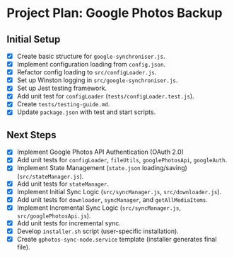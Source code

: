 # Project Plan: Google Photos Backup

## Initial Setup

- [x] Create basic structure for `google-synchroniser.js`.
- [x] Implement configuration loading from `config.json`.
- [x] Refactor config loading to `src/configLoader.js`.
- [x] Set up Winston logging in `src/google-synchroniser.js`.
- [x] Set up Jest testing framework.
- [x] Add unit test for `configLoader` (`tests/configLoader.test.js`).
- [x] Create `tests/testing-guide.md`.
- [x] Update `package.json` with test and start scripts.

## Next Steps

- [x] Implement Google Photos API Authentication (OAuth 2.0)
- [x] Add unit tests for `configLoader`, `fileUtils`, `googlePhotosApi`, `googleAuth`.
- [x] Implement State Management (`state.json` loading/saving) (`src/stateManager.js`).
- [x] Add unit tests for `stateManager`.
- [x] Implement Initial Sync Logic (`src/syncManager.js`, `src/downloader.js`).
- [x] Add unit tests for `downloader`, `syncManager`, and `getAllMediaItems`.
- [x] Implement Incremental Sync Logic (`src/syncManager.js`, `src/googlePhotosApi.js`).
- [x] Add unit tests for incremental sync.
- [x] Develop `installer.sh` script (user-specific installation).
- [x] Create `gphotos-sync-node.service` template (installer generates final file).
